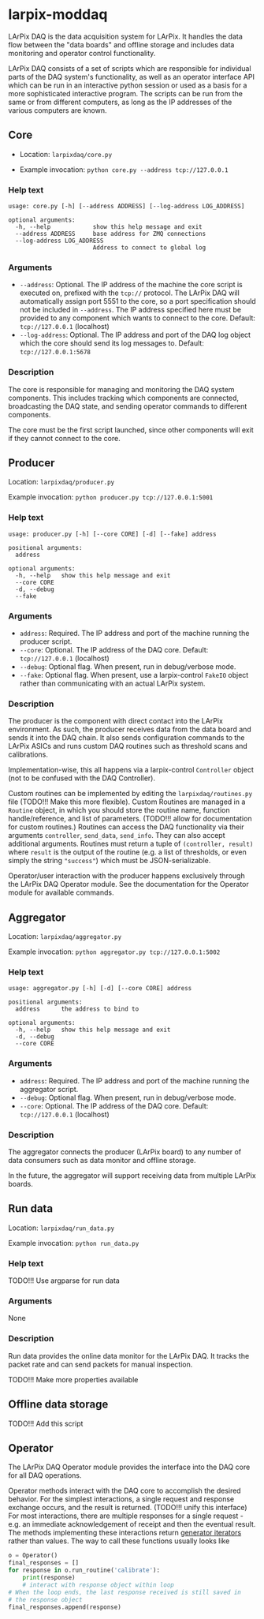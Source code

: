 # larpix-moddaq

LArPix DAQ is the data acquisition system for LArPix. It handles the
data flow between the "data boards" and offline storage and includes
data monitoring and operator control functionality.

LArPix DAQ consists of a set of scripts which are responsible for
individual parts of the DAQ system's functionality, as well as an
operator interface API which can be run in an interactive python session
or used as a basis for a more sophisticated interactive program. The
scripts can be run from the same or from different computers, as long as
the IP addresses of the various computers are known.

## Core

- Location: ``larpixdaq/core.py``

- Example invocation: ``python core.py --address tcp://127.0.0.1``

### Help text

```
usage: core.py [-h] [--address ADDRESS] [--log-address LOG_ADDRESS]

optional arguments:
  -h, --help            show this help message and exit
  --address ADDRESS     base address for ZMQ connections
  --log-address LOG_ADDRESS
                        Address to connect to global log
```

### Arguments

- ``--address``: Optional. The IP address of the machine the core
  script is executed on, prefixed with the ``tcp://`` protocol. The
  LArPix DAQ will automatically assign port 5551 to the core, so a port
  specification should not be included in ``--address``. The IP address
  specified here must be provided to any component which wants to connect
  to the core. Default: ``tcp://127.0.0.1`` (localhost)
- ``--log-address``: Optional. The IP address and port of the DAQ
  log object which the core should send its log messages to. Default:
  ``tcp://127.0.0.1:5678``

### Description

The core is responsible for managing and monitoring the DAQ system
components. This includes tracking which components are connected,
broadcasting the DAQ state, and sending operator commands to different
components.

The core must be the first script launched, since other components will
exit if they cannot connect to the core.

## Producer

Location: ``larpixdaq/producer.py``

Example invocation: ``python producer.py tcp://127.0.0.1:5001``

### Help text

```
usage: producer.py [-h] [--core CORE] [-d] [--fake] address

positional arguments:
  address

optional arguments:
  -h, --help   show this help message and exit
  --core CORE
  -d, --debug
  --fake
```

### Arguments

- ``address``: Required. The IP address and port of the machine running
  the producer script.
- ``--core``: Optional. The IP address of the DAQ core. Default:
  ``tcp://127.0.0.1`` (localhost)
- ``--debug``: Optional flag. When present, run in debug/verbose mode.
- ``--fake``: Optional flag. When present, use a larpix-control
  ``FakeIO`` object rather than communicating with an actual LArPix
  system.

### Description

The producer is the component with direct contact into the LArPix
environment. As such, the producer receives data from the data board and
sends it into the DAQ chain. It also sends configuration commands to the
LArPix ASICs and runs custom DAQ routines such as threshold scans and
calibrations.

Implementation-wise, this all happens via a larpix-control
``Controller`` object (not to be confused with the DAQ Controller).

Custom routines can be implemented by editing the
``larpixdaq/routines.py`` file (TODO!!! Make this more flexible). Custom
Routines are managed in a ``Routine`` object, in which you should store
the routine name, function handle/reference, and list of parameters.
(TODO!!! allow for documentation for custom routines.) Routines can
access the DAQ functionality via their arguments ``controller``,
``send_data``, ``send_info``. They can also accept additional arguments.
Routines must return a tuple of ``(controller, result)`` where
``result`` is the output of the routine (e.g. a list of thresholds, or
even simply the string ``"success"``) which must be JSON-serializable.

Operator/user interaction with the producer happens exclusively
through the LArPix DAQ Operator module. See the documentation for the
Operator module for available commands.

## Aggregator

Location: ``larpixdaq/aggregator.py``

Example invocation: ``python aggregator.py tcp://127.0.0.1:5002``

### Help text

```
usage: aggregator.py [-h] [-d] [--core CORE] address

positional arguments:
  address      the address to bind to

optional arguments:
  -h, --help   show this help message and exit
  -d, --debug
  --core CORE
```

### Arguments

- ``address``: Required. The IP address and port of the machine running
  the aggregator script.
- ``--debug``: Optional flag. When present, run in debug/verbose mode.
- ``--core``: Optional. The IP address of the DAQ core. Default:
  ``tcp://127.0.0.1`` (localhost)

### Description

The aggregator connects the producer (LArPix board) to any number of
data consumers such as data monitor and offline storage.

In the future, the aggregator will support receiving data from multiple
LArPix boards.

## Run data

Location: ``larpixdaq/run_data.py``

Example invocation: ``python run_data.py``

### Help text

TODO!!! Use argparse for run data

### Arguments

None

### Description

Run data provides the online data monitor for the LArPix DAQ. It tracks
the packet rate and can send packets for manual inspection.

TODO!!! Make more properties available

## Offline data storage

TODO!!! Add this script

## Operator

The LArPix DAQ Operator module provides the interface into the DAQ core
for all DAQ operations.

Operator methods interact with the DAQ core to accomplish the
desired behavior. For the simplest interactions, a single request
and response exchange occurs, and the result is returned.
(TODO!!! unify this interface) For most interactions, there are
multiple responses for a single request - e.g. an immediate
acknowledgement of receipt and then the eventual result. The
methods implementing these interactions return [generator
iterators](https://docs.python.org/3/glossary.html#term-generator)
rather than values. The way to call these functions usually looks like

```python
o = Operator()
final_responses = []
for response in o.run_routine('calibrate'):
    print(response)
    # interact with response object within loop
# When the loop ends, the last response received is still saved in
# the response object
final_responses.append(response)
```
